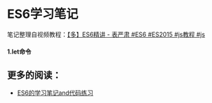 # ES6学习笔记

笔记整理自视频教程：[【多】ES6精讲 - 表严肃 #ES6 #ES2015 #js教程 #js](http://www.bilibili.com/video/av6698380/)

#### 1.let命令


## 更多的阅读：

* [ES6的学习笔记and代码练习](https://github.com/SimplyWenjing/ES6)
